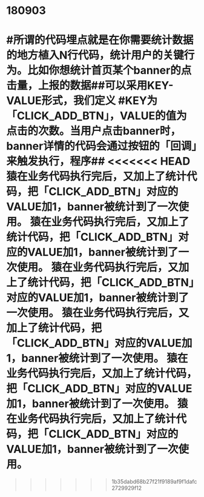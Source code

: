 # 180903
#所谓的代码埋点就是在你需要统计数据的地方植入N行代码，统计用户的关键行为。比如你想统计首页某个banner的点击量，上报的数据##可以采用KEY-VALUE形式，我们定义 #KEY为「CLICK_ADD_BTN」，VALUE的值为点击的次数。当用户点击banner时，banner详情的代码会通过按钮的「回调」来触发执行，程序##
<<<<<<< HEAD
猿在业务代码执行完后，又加上了统计代码，把「CLICK_ADD_BTN」对应的VALUE加1，banner被统计到了一次使用。
猿在业务代码执行完后，又加上了统计代码，把「CLICK_ADD_BTN」对应的VALUE加1，banner被统计到了一次使用。
猿在业务代码执行完后，又加上了统计代码，把「CLICK_ADD_BTN」对应的VALUE加1，banner被统计到了一次使用。
猿在业务代码执行完后，又加上了统计代码，把「CLICK_ADD_BTN」对应的VALUE加1，banner被统计到了一次使用。
猿在业务代码执行完后，又加上了统计代码，把「CLICK_ADD_BTN」对应的VALUE加1，banner被统计到了一次使用。
猿在业务代码执行完后，又加上了统计代码，把「CLICK_ADD_BTN」对应的VALUE加1，banner被统计到了一次使用。
=======
>>>>>>> 1b35dabd68b27f21f9189af9f1dafc2729929f12
